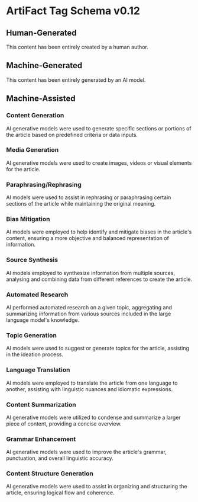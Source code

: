 # ArtiFact Tag Schema v0.12

## Human-Generated 
This content has been entirely created by a human author.


## Machine-Generated
This content has been entirely generated by an AI model.

## Machine-Assisted 

### Content Generation
AI generative models were used to generate specific sections or portions of the article based on predefined criteria or data inputs.


### Media Generation
AI generative models were used to create images, videos or visual elements for the article.


### Paraphrasing/Rephrasing
AI models were used to assist in rephrasing or paraphrasing certain sections of the article while maintaining the original meaning.


### Bias Mitigation
AI models were employed to help identify and mitigate biases in the article's content, ensuring a more objective and balanced representation of information. 


### Source Synthesis
AI models employed to synthesize information from multiple sources, analysing and combining data from different references to create the article.


### Automated Research
AI performed automated research on a given topic, aggregating and summarizing information from various sources included in the large language model's knowledge.


### Topic Generation
AI models were used to suggest or generate topics for the article, assisting in the ideation process.


### Language Translation
AI models were employed to translate the article from one language to another, assisting with linguistic nuances and idiomatic expressions.


### Content Summarization
AI generative models were utilized to condense and summarize a larger piece of content, providing a concise overview.


### Grammar Enhancement
AI generative models were used to improve the article's grammar, punctuation, and overall linguistic accuracy.


### Content Structure Generation
AI generative models were used to assist in organizing and structuring the article, ensuring logical flow and coherence.
